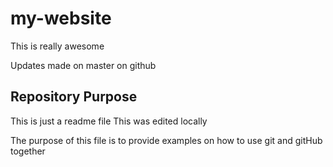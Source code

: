 # my-website

This is really awesome

Updates made on master on github

## Repository Purpose

This is just a readme file
This was edited locally

The purpose of this file is to provide examples on how to use git and gitHub together